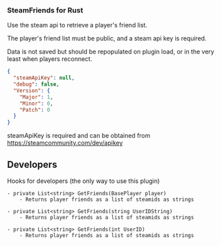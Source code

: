 ### SteamFriends for Rust

Use the steam api to retrieve a player's friend list.

The player's friend list must be public, and a steam api key is required.

Data is not saved but should be repopulated on plugin load, or in the very least when players reconnect.

```json
{
  "steamApiKey": null,
  "debug": false,
  "Version": {
    "Major": 1,
    "Minor": 0,
    "Patch": 0
  }
}
```
steamApiKey is required and can be obtained from https://steamcommunity.com/dev/apikey

## Developers
Hooks for developers (the only way to use this plugin)

	- private List<string> GetFriends(BasePlayer player)
        - Returns player friends as a list of steamids as strings

	- private List<string> GetFriends(string UserIDString)
        - Returns player friends as a list of steamids as strings

	- private List<string> GetFriends(int UserID)
        - Returns player friends as a list of steamids as strings

